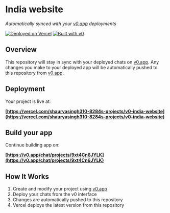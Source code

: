 # India website

*Automatically synced with your [v0.app](https://v0.app) deployments*

[![Deployed on Vercel](https://img.shields.io/badge/Deployed%20on-Vercel-black?style=for-the-badge&logo=vercel)](https://vercel.com/shauryasingh310-8284s-projects/v0-india-website)
[![Built with v0](https://img.shields.io/badge/Built%20with-v0.app-black?style=for-the-badge)](https://v0.app/chat/projects/9xt4Cn6JYLK)

## Overview

This repository will stay in sync with your deployed chats on [v0.app](https://v0.app).
Any changes you make to your deployed app will be automatically pushed to this repository from [v0.app](https://v0.app).

## Deployment

Your project is live at:

**[https://vercel.com/shauryasingh310-8284s-projects/v0-india-website](https://vercel.com/shauryasingh310-8284s-projects/v0-india-website)**

## Build your app

Continue building app on:

**[https://v0.app/chat/projects/9xt4Cn6JYLK](https://v0.app/chat/projects/9xt4Cn6JYLK)**

## How It Works

1. Create and modify your project using [v0.app](https://v0.app)
2. Deploy your chats from the v0 interface
3. Changes are automatically pushed to this repository
4. Vercel deploys the latest version from this repository